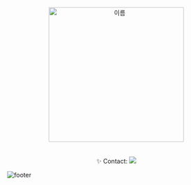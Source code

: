 <br />
<br />
<div align='center'>
    <img width="312" alt="이름" src="https://github.com/user-attachments/assets/5d24d4f9-4fb0-4c90-b249-dbf803aeadfe">
</div>
<br />
<br />

<div align='center'>
    ✨ Contact: 
 <a href="mailto:yjj0287@gmail.com"><img src="https://img.shields.io/badge/Gmail-D1CF74?style=flat&logo=Mail.Ru&logoColor=FFFFFF"/></a>
</div>


![footer](https://capsule-render.vercel.app/api?section=footer&color=0:9DBDE8,100:D1CF74&animation=twinkling&type=waving)
